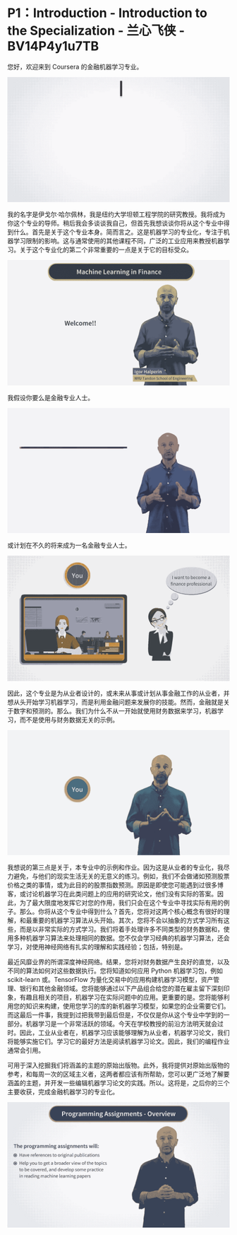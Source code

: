 # P1：Introduction - Introduction to the Specialization - 兰心飞侠 - BV14P4y1u7TB

您好，欢迎来到 Coursera 的金融机器学习专业。

![](img/39aba54e36d14dc9c59959a5733ff879_1.png)

我的名字是伊戈尔·哈尔佩林，我是纽约大学坦顿工程学院的研究教授。我将成为你这个专业的导师。稍后我会多谈谈我自己，但首先我想谈谈你将从这个专业中得到什么。首先是关于这个专业本身。简而言之。这是机器学习的专业化，专注于机器学习限制的影响。这与通常使用的其他课程不同，广泛的工业应用来教授机器学习。关于这个专业化的第二个非常重要的一点是关于它的目标受众。

![](img/39aba54e36d14dc9c59959a5733ff879_3.png)

我假设你要么是金融专业人士。

![](img/39aba54e36d14dc9c59959a5733ff879_5.png)

或计划在不久的将来成为一名金融专业人士。

![](img/39aba54e36d14dc9c59959a5733ff879_7.png)

因此，这个专业是为从业者设计的，或未来从事或计划从事金融工作的从业者，并想从头开始学习机器学习，而是利用金融问题来发展你的技能。然而，金融就是关于数字和预测的。那么。我们为什么不从一开始就使用财务数据来学习，机器学习，而不是使用与财务数据无关的示例。

![](img/39aba54e36d14dc9c59959a5733ff879_9.png)

我想说的第三点是关于，本专业中的示例和作业。因为这是从业者的专业化，我尽力避免，与他们的现实生活无关的无意义的练习。例如，我们不会做诸如预测股票价格之类的事情，或为此目的的股票指数预测。原因是即使您可能遇到过很多博客，或讨论机器学习在此类问题上的应用的研究论文，他们没有实际的答案。因此，为了最大限度地发挥它对您的作用，我们只会在这个专业中寻找实际有用的例子。那么。你将从这个专业中得到什么？首先，您将对这两个核心概念有很好的理解，和最重要的机器学习算法从头开始。其次，您将不会以抽象的方式学习所有这些，而是​​以非常实际的方式学习。我们将着手处理许多不同类型的财务数据和，使用多种机器学习算法来处理相同的数据。您不仅会学习经典的机器学习算法，还会学习，对使用神经网络有扎实的理解和实践经验；包括，特别是。

最近风靡业界的所谓深度神经网络。结果，您将对财务数据产生良好的直觉，以及不同的算法如何对这些数据执行。您将知道如何应用 Python 机器学习包，例如 scikit-learn 或。TensorFlow 为量化交易中的应用构建机器学习模型，资产管理、银行和其他金融领域。您将能够通过以下产品组合给您的潜在雇主留下深刻印象，有趣且相关的项目，机器学习在实际问题中的应用。更重要的是。您将能够利用您的知识来构建，使用您学习的库的新机器学习模型，如果您的企业需要它们。而这最后一件事，我提到过把我带到最后但是，不仅仅是你从这个专业中学到的一部分。机器学习是一个非常活跃的领域。今天在学校教授的前沿方法明天就会过时。因此，工业从业者在，机器学习应该能够理解为从业者，机器学习论文，我们将能够实施它们。学习它的最好方法是阅读机器学习论文。因此，我们的编程作业通常会引用。

可用于深入挖掘我们将涵盖的主题的原始出版物。此外，我将提供对原始出版物的参考，和每周一次的区域主义者，这两者都应该有所帮助，您可以更广泛地了解要涵盖的主题，并开发一些编辑机器学习论文的实践。所以。这将是，之后你的三个主要收获，完成金融机器学习的专业化。

![](img/39aba54e36d14dc9c59959a5733ff879_11.png)